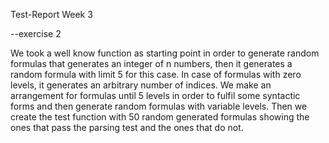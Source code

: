 Test-Report Week 3

--exercise 2

We took a well know function as starting point in order to generate random formulas that generates an integer of n numbers, then it generates a random formula with limit 5 for this case.
In case of formulas with zero levels, it generates an arbitrary number of indices.
We make an arrangement for formulas until 5 levels in order to fulfil some syntactic forms and then generate random formulas with variable levels.
Then we create the test function with 50 random generated formulas showing the ones that pass the parsing test and the ones that do not.